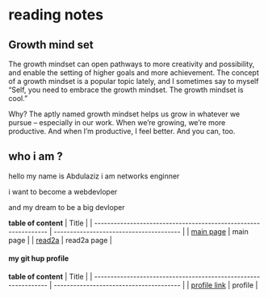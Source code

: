 # reading notes 
## Growth mind set 
The growth mindset can open pathways to more creativity and possibility, and enable the setting of higher goals and more achievement.
The concept of a growth mindset is a popular topic lately, and I sometimes say to myself “Self, you need to embrace the growth mindset. The growth mindset is cool.”

Why? The aptly named growth mindset helps us grow in whatever we pursue – especially in our work. When we’re growing, we’re more productive. And when I’m productive, I feel better. And you can, too.
##   who i am ?  

hello my name is Abdulaziz i am networks enginner

i want to become a webdevloper 

and my dream  to be a big devloper   


**table of content**
                                                       | Title                                   |
| --------------------------------------------------------------- | --------------------------------------- |
| [main page](https://abdulazizadwi.github.io/Reading-notes/)     | main page                               |
| [read2a](https://abdulazizadwi.github.io/Reading-notes/read2a)  | read2a page                             |

 
 #### my git hup profile 
 
 **table of content**
                                                       | Title                                   |
| --------------------------------------------------------------- | --------------------------------------- |
| [profile link](https://github.com/AbdulazizAdwi)     | profile                               |
 